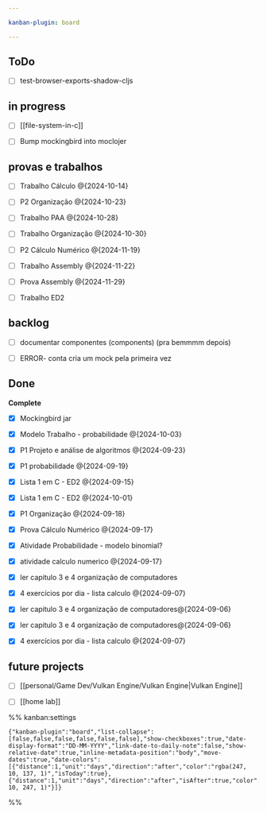```yaml
---

kanban-plugin: board

---
```


## ToDo

- [ ] test-browser-exports-shadow-cljs


## in progress

- [ ] [[file-system-in-c]]
- [ ] Bump mockingbird into moclojer


## provas e trabalhos

- [ ] Trabalho Cálculo @{2024-10-14}
- [ ] P2 Organização @{2024-10-23}
- [ ] Trabalho PAA @{2024-10-28}
- [ ] Trabalho Organização @{2024-10-30}
- [ ] P2 Cálculo Numérico @{2024-11-19}
- [ ] Trabalho Assembly @{2024-11-22}
- [ ] Prova Assembly @{2024-11-29}
- [ ] Trabalho ED2


## backlog

- [ ] documentar componentes (components) (pra bemmmm depois)
- [ ] ERROR- conta cria um mock pela primeira vez


## Done

**Complete**
- [x] Mockingbird jar
- [x] Modelo Trabalho - probabilidade @{2024-10-03}
- [x] P1 Projeto e análise de algoritmos @{2024-09-23}
- [x] P1 probabilidade @{2024-09-19}
- [x] Lista 1 em C - ED2 @{2024-09-15}
- [x] Lista 1 em C - ED2 @{2024-10-01}
- [x] P1 Organização @{2024-09-18}
- [x] Prova Cálculo Numérico @{2024-09-17}
- [x] Atividade Probabilidade - modelo binomial?
- [x] atividade calculo numerico @{2024-09-17}
- [x] ler capitulo 3 e 4 organização de computadores
- [x] 4 exercícios por dia - lista calculo @{2024-09-07}
- [x] ler capitulo 3 e 4 organização de computadores@{2024-09-06}
- [x] ler capitulo 3 e 4 organização de computadores@{2024-09-06}
- [x] 4 exercícios por dia - lista calculo @{2024-09-07}


## future projects

- [ ] [[personal/Game Dev/Vulkan Engine/Vulkan Engine|Vulkan Engine]]
- [ ] [[home lab]]




%% kanban:settings
```
{"kanban-plugin":"board","list-collapse":[false,false,false,false,false,false],"show-checkboxes":true,"date-display-format":"DD-MM-YYYY","link-date-to-daily-note":false,"show-relative-date":true,"inline-metadata-position":"body","move-dates":true,"date-colors":[{"distance":1,"unit":"days","direction":"after","color":"rgba(247, 10, 137, 1)","isToday":true},{"distance":1,"unit":"days","direction":"after","isAfter":true,"color":"rgba(152, 10, 247, 1)"}]}
```
%%